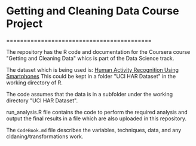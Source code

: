 # Getting and Cleaning Data Course Project
==========================================

The repository has the R code and documentation for the Coursera course "Getting and Cleaning Data" whics is part of the Data Science track.

The dataset which is being used is: [Human Activity Recognition Using Smartphones](http://archive.ics.uci.edu/ml/datasets/Human+Activity+Recognition+Using+Smartphones)
This could be kept in a folder "UCI HAR Dataset" in the working directory of R. 

The code assumes that the data is in a subfolder under the working directory "UCI HAR Dataset".

run_analysis.R file contains the code to perform the required analysis and output the final results in a file which are also uploaded in this repository. 

The `CodeBook.md` file describes the variables, techniques, data, and any cldaning/transformations work. 


